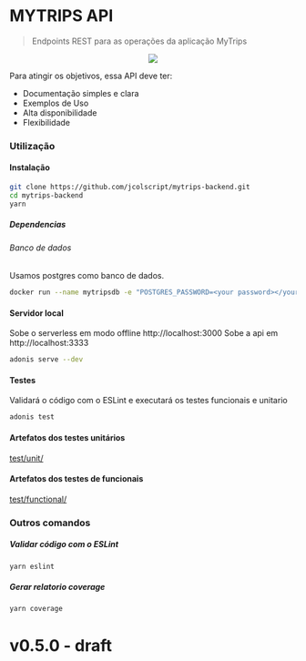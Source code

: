 # MYTRIPS API

> Endpoints REST para as operações da aplicação MyTrips

<div align="center"><img src="logo.png"/></div>

Para atingir os objetivos, essa API deve ter:

- Documentação simples e clara
- Exemplos de Uso
- Alta disponibilidade
- Flexibilidade

### Utilização

#### Instalação

```bash
git clone https://github.com/jcolscript/mytrips-backend.git
cd mytrips-backend
yarn
```

##### Dependencias

###### Banco de dados

Usamos postgres como banco de dados.

```bash
docker run --name mytripsdb -e "POSTGRES_PASSWORD=<your password></your>" -p 5432:5432 -d postgres
```

#### Servidor local

Sobe o serverless em modo offline http://localhost:3000
Sobe a api em http://localhost:3333

```bash
adonis serve --dev
```

#### Testes

Validará o código com o ESLint e executará os testes funcionais e unitario

```bash
adonis test
```

#### Artefatos dos testes unitários

[test/unit/](test/unit)

#### Artefatos dos testes de funcionais

[test/functional/](test/functional)

### Outros comandos

##### Validar código com o ESLint

```bash
yarn eslint
```

##### Gerar relatorio coverage

```bash
yarn coverage
```

# v0.5.0 - draft
